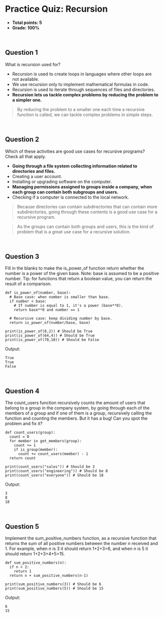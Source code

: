 # Practice Quiz: Recursion
* **Total points: 5**
* **Grade: 100%**

<br>

## Question 1

What is recursion used for?
* Recursion is used to create loops in languages where other loops are not available.
* We use recursion only to implement mathematical formulas in code.
* Recursion is used to iterate through sequences of files and directories.
* **Recursion lets us tackle complex problems by reducing the problem to a simpler one.**

> By reducing the problem to a smaller one each time a recursive function is called, we can tackle complex problems in simple steps.

<br>

## Question 2

Which of these activities are good use cases for recursive programs? Check all that apply.
* **Going through a file system collecting information related to directories and files.**
* Creating a user account.
* Installing or upgrading software on the computer.
* **Managing permissions assigned to groups inside a company, when each group can contain both subgroups and users.**
* Checking if a computer is connected to the local network.

> Because directories can contain subdirectories that can contain more subdirectories, going through these contents is a good use case for a recursive program.

>  As the groups can contain both groups and users, this is the kind of problem that is a great use case for a recursive solution.

<br>

## Question 3

Fill in the blanks to make the is_power_of function return whether the number is a power of the given base. Note: base is assumed to be a positive number. Tip: for functions that return a boolean value, you can return the result of a comparison.

```
def is_power_of(number, base):
  # Base case: when number is smaller than base.
  if number < base:
    # If number is equal to 1, it's a power (base**0).
    return base**0 and number == 1

  # Recursive case: keep dividing number by base.
  return is_power_of(number/base, base)

print(is_power_of(8,2)) # Should be True
print(is_power_of(64,4)) # Should be True
print(is_power_of(70,10)) # Should be False
```

Output:

```
True
True
False
```

<br>

## Question 4

The count_users function recursively counts the amount of users that belong to a group in the company system, by going through each of the members of a group and if one of them is a group, recursively calling the function and counting the members. But it has a bug! Can you spot the problem and fix it?

```
def count_users(group):
  count = 0
  for member in get_members(group):
    count += 1
    if is_group(member):
      count += count_users(member) - 1
  return count

print(count_users("sales")) # Should be 3
print(count_users("engineering")) # Should be 8
print(count_users("everyone")) # Should be 18
```

Output:

```
3
8
18
```

<br>

## Question 5

Implement the sum_positive_numbers function, as a recursive function that returns the sum of all positive numbers between the number n received and 1. For example, when n is 3 it should return 1+2+3=6, and when n is 5 it should return 1+2+3+4+5=15.

```
def sum_positive_numbers(n):
  if n < 2:
    return 1
  return n + sum_positive_numbers(n-1)

print(sum_positive_numbers(3)) # Should be 6
print(sum_positive_numbers(5)) # Should be 15
```

Output:

```
6
15
```
